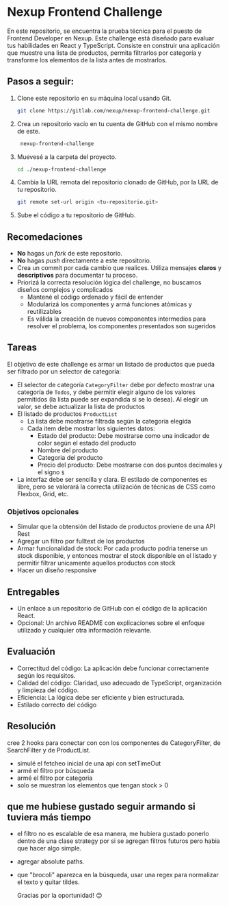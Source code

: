 # Nexup Frontend Challenge

En este repositorio, se encuentra la prueba técnica para el puesto de Frontend Developer en Nexup.
Este challenge está diseñado para evaluar tus habilidades en React y TypeScript. Consiste en construir una aplicación que muestre una lista de productos, permita filtrarlos por categoría y transforme los elementos de la lista antes de mostrarlos.

## Pasos a seguir:
1. Clone este repositorio en su máquina local usando Git.
   ```bash
   git clone https://gitlab.com/nexup/nexup-frontend-challenge.git
   ```
2. Crea un repositorio vacío en tu cuenta de GitHub con el mismo nombre de este.
   ```bash
    nexup-frontend-challenge
   ```
3. Muevesé a la carpeta del proyecto.
   ```bash
   cd ./nexup-frontend-challenge
   ```
4. Cambia la URL remota del repositorio clonado de GitHub, por la URL de tu repositorio.
   ```bash
   git remote set-url origin <tu-repositorio.git>
   ```
5. Sube el código a tu repositorio de GitHub.

## Recomedaciones
- **No** hagas un _fork_ de este repositorio.
- **No** hagas _push_ directamente a este repositorio.
- Crea un commit por cada cambio que realices. Utiliza mensajes **claros** y **descriptivos** para documentar tu proceso.
- Priorizá la correcta resolución lógica del challenge, no buscamos diseños complejos y complicados
  - Mantené el código ordenado y fácil de entender
  - Modularizá los componentes y armá funciones atómicas y reutilizables
  - Es válida la creación de nuevos componentes intermedios para resolver el problema, los componentes presentados son sugeridos

## Tareas
El objetivo de este challenge es armar un listado de productos que pueda ser filtrado por un selector de categoría:
- El selector de categoría `CategoryFilter` debe por defecto mostrar una categoría de `Todos`, y debe permitir elegir alguno de los valores permitidos (la lista puede ser expandida si se lo desea). Al elegir un valor, se debe actualizar la lista de productos
- El listado de productos `ProductList`
  - La lista debe mostrarse filtrada según la categoría elegida
  - Cada item debe mostrar los siguientes datos:
    - Estado del producto: Debe mostrarse como una indicador de color según el estado del producto
    - Nombre del producto
    - Categoria del producto
    - Precio del producto: Debe mostrarse con dos puntos decimales y el signo `$`
- La interfaz debe ser sencilla y clara. El estilado de componentes es libre, pero se valorará la correcta utilización de técnicas de CSS como Flexbox, Grid, etc.

### Objetivos opcionales
- Simular que la obtensión del listado de productos proviene de una API Rest
- Agregar un filtro por fulltext de los productos
- Armar funcionalidad de stock: Por cada producto podria tenerse un stock disponible, y entonces mostrar el stock disponible en el listado y permitir filtrar unicamente aquellos productos con stock
- Hacer un diseño responsive

## Entregables
- Un enlace a un repositorio de GitHub con el código de la aplicación React.
- Opcional: Un archivo README con explicaciones sobre el enfoque utilizado y cualquier otra información relevante.

## Evaluación
- Correctitud del código: La aplicación debe funcionar correctamente según los requisitos.
- Calidad del código: Claridad, uso adecuado de TypeScript, organización y limpieza del código.
- Eficiencia: La lógica debe ser eficiente y bien estructurada.
- Estilado correcto del código

## Resolución

cree 2 hooks para conectar con con los componentes de CategoryFilter, de SearchFilter y de ProductList. 

- simulé el fetcheo inicial de una api con setTimeOut
- armé el filtro por búsqueda
- armé el filtro por categoria
- solo se muestran los elementos que tengan stock > 0

## que me hubiese gustado seguir armando si tuviera más tiempo

- el filtro no es escalable de esa manera, me hubiera gustado ponerlo dentro de una clase strategy por si se agregan filtros futuros pero habia que hacer algo simple.
- agregar absolute paths.
- que "brocoli" aparezca en la búsqueda, usar una regex para normalizar el texto y quitar tildes.

  Gracias por la oportunidad! 😊

